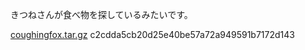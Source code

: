 きつねさんが食べ物を探しているみたいです。

[coughingfox.tar.gz](https://sbc2022-secconbeginnersctf-2022-prod.s3.isk01.sakurastorage.jp/production/CoughingFox/coughingfox.tar.gz) c2cdda5cb20d25e40be57a72a949591b7172d143
